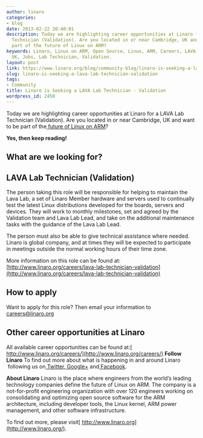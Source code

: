 ```yaml
---
author: linaro
categories:
- blog
date: 2013-02-22 20:40:01
description: Today we are highlighting career opportunities at Linaro for a LAVA Lab
  Technician (Validation). Are you located in or near Cambridge, UK and want to be
  part of the future of Linux on ARM?
keywords: Linaro, Linux on ARM, Open Source, Linux, ARM, Careers, LAVA, Cambridge,
  UK, Jobs, Lab Technician, Validation.
layout: post
link: https://www.linaro.org/blog/community-blog/linaro-is-seeking-a-lava-lab-technician-validation/
slug: linaro-is-seeking-a-lava-lab-technician-validation
tags:
- Community
title: Linaro is Seeking a LAVA Lab Technician - Validation
wordpress_id: 2450
---
```


Today we are highlighting career opportunities at Linaro for a LAVA Lab Technician (Validation). Are you located in or near Cambridge, UK and want to be part of the[ future of Linux on ARM](http://www.linaro.org/linux-on-arm)?


**Yes, then keep reading!**


## **What are we looking for?**

## LAVA Lab Technician (Validation)


The person taking this role will be responsible for helping to maintain the Lava Lab, a set of Linaro Member hardware and servers used to continually test the latest Linux distributions developed for the boards, servers and devices. They will work to monthly milestones, set and agreed by the Validation team and Lava Lab Lead, and take on the additional maintenance tasks with the guidance of the Lava Lab Lead.

The person must also be able to give technical assistance where needed. Linaro is global company, and at times they will be expected to participate in meetings outside the normal working hours of their time zone.

More information on this role can be found at:
[http://www.linaro.org/careers/lava-lab-technician-validation](http://www.linaro.org/careers/lava-lab-technician-validation)


## **How to apply**


Want to apply for this role? Then email your information to[ careers@linaro.org](http://www.linaro.org/linaro-blog/wp-admin/careers@linaro.org)


## **Other career opportunities at Linaro**


All available career opportunities can be found at:[ http://www.linaro.org/careers/](http://www.linaro.org/careers/)
**Follow Linaro**
To find out more about what is happening in and around Linaro  following us on[ Twitter](https://twitter.com/LinaroOrg),[ Google+](https://plus.google.com/+LinaroOnAir) and[ Facebook](https://www.facebook.com/LinaroOrg).

**About Linaro**
Linaro is the place where engineers from the world’s leading technology companies define the future of Linux on ARM. The company is a not-for-profit engineering organization with over 120 engineers working on consolidating and optimizing open source software for the ARM architecture, including developer tools, the Linux kernel, ARM power management, and other software infrastructure.

To find out more, please visit[ http://www.linaro.org](http://www.linaro.org/).